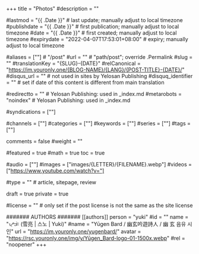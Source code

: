 +++
title = "Photos"
#description = ""

#lastmod = "{{ .Date }}"                 # last update; manually adjust to local timezone
#publishdate = "{{ .Date }}"             # first publication; manually adjust to local timezone
#date = "{{ .Date }}"                    # first created; manually adjust to local timezone
#expirydate = "2022-04-07T17:53:01+08:00"              # expiry; manually adjust to local timezone

#aliases = [""]                                        # "/post"
#url = ""                                              # "path/post"; override .Permalink
#slug = ""
#translationKey = "{SLUG}-{DATE}"
#relCanonical = "https://im.youronly.one/{BLOG-NAME}/{LANG}/{POST-TITLE}-{DATE}/"
#disqus_url = ""                                       # not used in sites by Yelosan Publishing
#disquq_identifier = ""                                # set if date of this content is different from main translation

#redirectto = ""                                       # Yelosan Publishing: used in _index.md
#metarobots = "noindex"                                # Yelosan Publishing: used in _index.md

#syndications = [""]

#channels = [""]
#categories = [""]
#keywords = [""]
#series = [""]
#tags = [""]

comments = false
#weight = ""

#featured = true
#math = true
toc = true

#audio = [""]
#images = ["images/{LETTER}/{FILENAME}.webp"]
#videos = ["https://www.youtube.com/watch?v="]

#type = ""                                             # article, sitepage, review

draft = true
private = true

#license = ""                                          # only set if the post license is not the same as the site license

####### AUTHORS #######
[[authors]]
  person = "yuki"
  #id = ""
  name = "ᜌᜓᜃᜒ (雪亮 | 스노 | Yuki)"
  #name = "Yūgen Bard / 幽玄吟遊詩人 / 幽 玄 음유 시인"
  url = "https://im.youronly.one/yugenbard/"
  avatar = "https://rsc.youronly.one/img/y/Yūgen_Bard-logo-01-1500x.webp"
  #rel = "noopener"
+++
